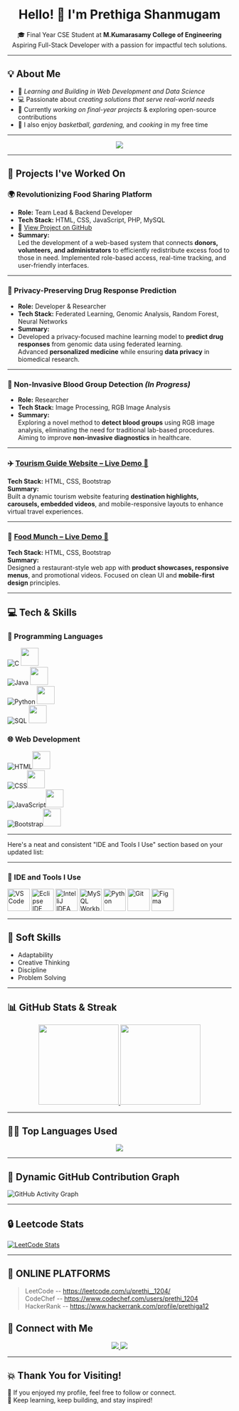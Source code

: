 <h1 align="center">Hello! 👋 I'm <strong>Prethiga Shanmugam</strong> </h1>

<p align="center">
  🎓 Final Year CSE Student at <strong>M.Kumarasamy College of Engineering</strong> <br>
   Aspiring Full-Stack Developer with a passion for impactful tech solutions.
</p>

---

## 💡 About Me  

- 📝 *Learning and Building in Web Development and Data Science*  
- 💻 Passionate about *creating solutions that serve real-world needs*    
- 🧠 Currently *working on final-year projects* & exploring open-source contributions  
- 🏀 I also enjoy *basketball, gardening,* and *cooking* in my free time  

---
<div align="center">
  <img src="https://readme-typing-svg.herokuapp.com?font=Roboto&color=E34F26%&size=28&center=true&vCenter=true&width=500&lines=Full+Stack+Developer+in+Training!;Building+Innovative+Projects.;Code.+Debug.+Deploy.+Repeat.;Learning+Never+Stops!">
</div>

---
## 🚀 Projects I've Worked On

### 🌍 Revolutionizing Food Sharing Platform  
- **Role:** Team Lead & Backend Developer  
- **Tech Stack:** HTML, CSS, JavaScript, PHP, MySQL
- 🔗 [View Project on GitHub](https://github.com/Prethigas/Food-Sharing-Project) 
- **Summary:**  
Led the development of a web-based system that connects **donors, volunteers, and administrators** to efficiently redistribute excess food to those in need. Implemented role-based access, real-time tracking, and user-friendly interfaces.

---

### 🧬 Privacy-Preserving Drug Response Prediction  
- **Role:** Developer & Researcher  
- **Tech Stack:** Federated Learning, Genomic Analysis, Random Forest, Neural Networks  
- **Summary:**  
- Developed a privacy-focused machine learning model to **predict drug responses** from genomic data using federated learning.  
Advanced **personalized medicine** while ensuring **data privacy** in biomedical research.

---

### 💉 Non-Invasive Blood Group Detection *(In Progress)*  
- **Role:** Researcher  
- **Tech Stack:** Image Processing, RGB Image Analysis  
- **Summary:**  
Exploring a novel method to **detect blood groups** using RGB image analysis, eliminating the need for traditional lab-based procedures.  
Aiming to improve **non-invasive diagnostics** in healthcare.

---

### ✈️ [Tourism Guide Website – Live Demo 🔗](https://prethiproject1.ccbp.tech)  
**Tech Stack:** HTML, CSS, Bootstrap  
**Summary:**  
Built a dynamic tourism website featuring **destination highlights, carousels, embedded videos**, and mobile-responsive layouts to enhance virtual travel experiences.

---

### 🍔 [Food Munch – Live Demo 🔗](https://prethiproject2.ccbp.tech)  
**Tech Stack:** HTML, CSS, Bootstrap  
**Summary:**  
Designed a restaurant-style web app with **product showcases, responsive menus**, and promotional videos. Focused on clean UI and **mobile-first design** principles.

---
## 💻 Tech & Skills  

### 🔧 Programming Languages  
![C](https://img.shields.io/badge/C-00599C?style=for-the-badge)
<img src="https://img.icons8.com/color/48/000000/c-programming.png" height="40"/><br>
![Java](https://img.shields.io/badge/Java-ED8B00?style=for-the-badge)
<img src="https://img.icons8.com/color/48/000000/java-coffee-cup-logo.png" height="40"/><br>
![Python](https://img.shields.io/badge/Python-3776AB?style=for-the-badge)
<img src="https://img.icons8.com/color/48/000000/python.png" height="40"/><br>
![SQL](https://img.shields.io/badge/SQL-CC2927?style=for-the-badge)
<img src="https://img.icons8.com/color/48/null/mysql-logo.png" height="40"/>


### 🌐 Web Development  
![HTML](https://img.shields.io/badge/HTML5-E34F26?style=for-the-badge)<img height="40" src="https://img.icons8.com/color/48/000000/html-5.png"/><br>
![CSS](https://img.shields.io/badge/CSS3-1572B6?style=for-the-badge)<img height="40" src="https://img.icons8.com/color/48/000000/css3.png"/><br>
![JavaScript](https://img.shields.io/badge/JavaScript-F7DF1E?style=for-the-badge)<img height="40" src="https://img.icons8.com/color/48/000000/javascript.png"/><br>
![Bootstrap](https://img.shields.io/badge/Bootstrap-563D7C?style=for-the-badge)<img height="40" src="https://img.icons8.com/color/48/000000/bootstrap.png"/> 
  
---

Here's a neat and consistent "IDE and Tools I Use" section based on your updated list:

---

### 🚀 IDE and Tools I Use

<p align="left">
  <img src="https://img.icons8.com/color/48/000000/visual-studio-code-2019.png" alt="VS Code" height="50" width="50"/>
  <img src="https://img.icons8.com/officel/480/null/java-eclipse.png" alt="Eclipse IDE" height="50" width="50"/>
  <img src="https://img.icons8.com/color/48/000000/intellij-idea.png" alt="IntelliJ IDEA" height="50" width="50"/>
  <img src="https://img.icons8.com/fluency/48/000000/mysql-logo.png" alt="MySQL Workbench" height="50" width="50"/>
  <img src="https://img.icons8.com/color/48/000000/python.png" alt="Python" height="50" width="50"/>
  <img src="https://img.icons8.com/color/48/000000/git.png" alt="Git" height="50" width="50"/>
  <img src="https://img.icons8.com/color/48/000000/figma--v1.png" alt="Figma" height="50" width="50"/>
</p>

---

## 🔄 Soft Skills  
- Adaptability  
- Creative Thinking  
- Discipline  
- Problem Solving  

---

## 📊 GitHub Stats & Streak  

<div align="center">
  <a href="https://github.com/Prethigas">
    <img height="180em" src="https://github-readme-stats.vercel.app/api?username=Prethigas&show_icons=true&theme=tokyonight&count_private=true" />
    <img height="180em" src="https://github-readme-streak-stats.herokuapp.com/?user=Prethigas&theme=tokyonight" />
  </a>
</div>

---

## 🧑‍💻 Top Languages Used  
<div align="center">
  <a href="https://github.com/Prethigas">
    <img src="https://github-readme-stats.vercel.app/api/top-langs/?username=Prethigas&layout=compact&theme=radical" />
  </a>
</div>

---

## 🌈 Dynamic GitHub Contribution Graph  
![GitHub Activity Graph](https://github-readme-activity-graph.vercel.app/graph?username=Prethigas&theme=dracula&hide_border=true)

---
## 🔒 Leetcode Stats
[![LeetCode Stats](https://leetcard.jacoblin.cool/prethi__1204?theme=dark&font=Grenze)](https://leetcode.com/prethi__1204)

---
## 🔔 ONLINE PLATFORMS  
 
 >LeetCode -- https://leetcode.com/u/prethi__1204/ <br>
 >CodeChef -- https://www.codechef.com/users/prethi_1204 <br>
 >HackerRank -- https://www.hackerrank.com/profile/prethiga12 <br>
 
## 👥 Connect with Me  
<p align="center">
  <a href="https://www.linkedin.com/in/prethiga-s" target="_blank">
    <img src="https://img.shields.io/badge/LinkedIn-Connect-blue?style=for-the-badge&logo=linkedin" />
  </a>
  <a href="https://github.com/Prethigas" target="_blank">
    <img src="https://img.shields.io/badge/GitHub-Follow-181717?style=for-the-badge&logo=github" />
  </a>
</p>

---

## 💥 Thank You for Visiting!  
📱 If you enjoyed my profile, feel free to follow or connect.  
🎉 Keep learning, keep building, and stay inspired! 
